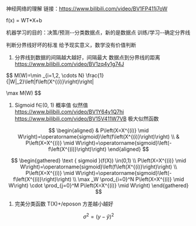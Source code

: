 
神经网络的理解
链接：https://www.bilibili.com/video/BV1FP411j7oW

f(x) = WT*X+b

机器学习的目的：决策/预测--分类数据点，新的是数据点
训练/学习--确定分界线

判断分界线好坏的标准
给予现实意义，数学没有价值判断

1. 分界线到数据的间隔越大越好，间隔最大
数据点到分界线的距离 
https://www.bilibili.com/video/BV1zq4y1g74J


$$
M(W)=\min _{i=1,2, \cdots N} \frac{1}{\|W\|_2}\left|f\left(X^{(i)}\right)\right|

\max M(W)
$$

1. Sigmoid  f∈(0, 1) 概率值
似然值
https://www.bilibili.com/video/BV1Y64y1Q7hi
https://www.bilibili.com/video/BV15V411W7VB
极大似然函数

$$
\begin{aligned}
& P\left(X=X^{(i)} \mid W\right)=\operatorname{sigmoid}\left(f\left(X^{(i)}\right)\right) \\
& P\left(X=X^{(i)} \mid W\right)=\operatorname{sigmoid}\left(-f\left(X^{(i)}\right)\right)
\end{aligned}
$$

$$
\begin{gathered}
\text { sigmoid }(f(X)) \in(0,1) \\
P\left(X=X^{(i)} \mid W\right)=\operatorname{sigmoid}\left(f\left(X^{(i)}\right)\right) \\
P\left(X=X^{(i)} \mid W\right)=\operatorname{sigmoid}\left(-f\left(X^{(i)}\right)\right) \\
\max _W \prod_{i=0}^N P\left(X=X^{(i)} \mid W\right) \cdot \prod_{j=0}^M P\left(X=X^{(i)} \mid W\right)
\end{gathered}
$$

1. 完美分类函数 T(X)+/eposon
方差越小越好

  
$$
\sigma^2=(y-\hat{y})^2
$$